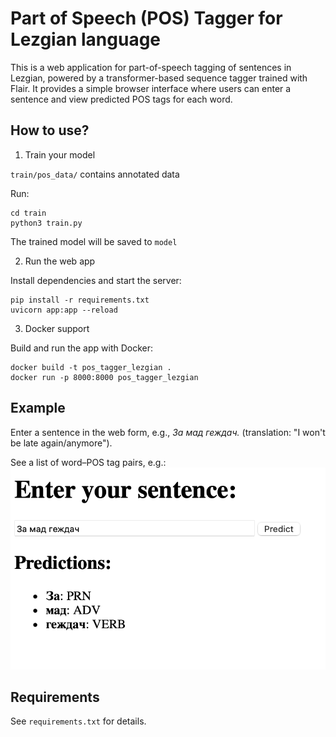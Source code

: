 # Part of Speech (POS) Tagger for Lezgian language

This is a web application for part-of-speech tagging of sentences in Lezgian, powered by a transformer-based sequence tagger trained with Flair. It provides a simple browser interface where users can enter a sentence and view predicted POS tags for each word.

## How to use?

1. Train your model
   
`train/pos_data/` contains annotated data

Run:
```
cd train
python3 train.py
```

The trained model will be saved to `model`

2. Run the web app

Install dependencies and start the server:

```
pip install -r requirements.txt
uvicorn app:app --reload
```

3. Docker support

Build and run the app with Docker:

```
docker build -t pos_tagger_lezgian .
docker run -p 8000:8000 pos_tagger_lezgian
```

## Example

Enter a sentence in the web form, e.g., _За мад геждач._ (translation: "I won't be late again/anymore").

See a list of word–POS tag pairs, e.g.:
![Example from web app](/meta/Screenshot%202025-08-05%20at%2016.21.08.png "Example from web app")

## Requirements

See `requirements.txt` for details.
